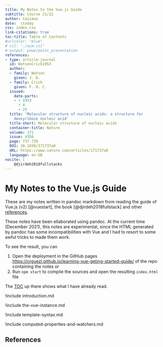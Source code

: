 ```yaml
---
title: My Notes to the Vue.js Guide
subtitle: Course 21/22
author: Casiano
date:  \today
css: index.css
link-citations: true
toc-title: Table of Contents
#urlcolor: "blue"
# csl: "./acm.csl"
# output: powerpoint_presentation
references:
- type: article-journal
  id: WatsonCrick1953
  author:
  - family: Watson
    given: J. D.
  - family: Crick
    given: F. H. C.
  issued:
    date-parts:
    - - 1953
      - 4
      - 25
  title: 'Molecular structure of nucleic acids: a structure for
    deoxyribose nucleic acid'
  title-short: Molecular structure of nucleic acids
  container-title: Nature
  volume: 171
  issue: 4356
  page: 737-738
  DOI: 10.1038/171737a0
  URL: https://www.nature.com/articles/171737a0
  language: en-GB
nocite: |
    @djirdeh2018fullstacks
--- 
```


# My Notes to the Vue.js Guide

<!--
https://stackoverflow.com/questions/48429998/data-prefix-is-added-to-custom-attributes-how-to-prevent-this
-->
These are my notes written in pandoc markdown from reading the guide of Vue.js (v2) [@vuestart], the book [@djirdeh2018fullstack] and other [references](#references).

These notes have been ellaborated using pandoc.
At the current time (December 2021), this notes are experimental, since the HTML generated by pandoc has some incompatibilities with Vue and I had to resort to some awful tricks to made them work.

To see the result, you can 

1. Open the deployment in the  GitHub pages <https://crguezl.github.io/learning-vue-geting-started-guide/> of the repo containing the notes or
2. Run `npm start` to compile the sources and open the resulting `index.html` file

The [TOC](#toc) up there shows what I have already read.

!include introduction.md

!include the-vue-instance.md

!include template-syntax.md

!include computed-properties-and-watchers.md

## References
